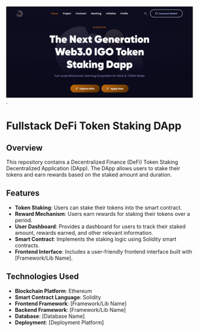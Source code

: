 ![Gameplay](https://github.com/AIMAN10001/AIMAN10001/blob/main/Firefox_Screenshot_2024-02-29T17-37-30.125Z.png).

# Fullstack DeFi Token Staking DApp

## Overview

This repository contains a Decentralized Finance (DeFi) Token Staking Decentralized Application (DApp). The DApp allows users to stake their tokens and earn rewards based on the staked amount and duration.

## Features

- **Token Staking**: Users can stake their tokens into the smart contract.
- **Reward Mechanism**: Users earn rewards for staking their tokens over a period.
- **User Dashboard**: Provides a dashboard for users to track their staked amount, rewards earned, and other relevant information.
- **Smart Contract**: Implements the staking logic using Solidity smart contracts.
- **Frontend Interface**: Includes a user-friendly frontend interface built with [Framework/Lib Name].

## Technologies Used

- **Blockchain Platform**: Ethereum
- **Smart Contract Language**: Solidity
- **Frontend Framework**: [Framework/Lib Name]
- **Backend Framework**: [Framework/Lib Name]
- **Database**: [Database Name]
- **Deployment**: [Deployment Platform]
